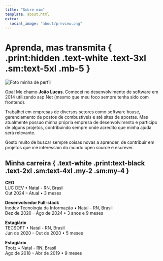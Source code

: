 ```yaml
---
title: "Sobre mim"
template: about.html
extra:
  social_image: "about/preview.png"
---
```


<style>
  main img {
    width: 80vw;
  }

  @media print {
    main img {
      width: 20vw;
    }
  }
</style>

# Aprenda, mas transmita { .print:hidden .text-white .text-3xl .sm:text-5xl .mb-5 }

<div class="flex flex-col sm:flex-row print:flex-col sm:items-center print:items-start lg:items-stretch gap-y-4 sm:gap-x-5 mb-4">

![Foto minha de perfil](/images/profile.png)

  <div class="flex flex-col gap-y-3 print:gap-y-1">

  Opa! Me chamo **João Lucas**. Comecei no desenvolvimento de software em 2014 utilizando asp.Net (mesmo que meu foco sempre tenha sido com frontend).

  Trabalhei em empresas de diversos setores como software house, gerenciamento de postos de combustíveis e até sites de apostas. Mas atualmente possuo minha própria empresa de desenvolvimento e participo de alguns projetos, contribuindo sempre onde acredito que minha ajuda será relevante.

  Gosto muito de buscar sempre coisas novas a aprender, de contribuir em projetos que me interessam do mundo open source e escrever.

  </div>
</div>

## Minha carreira { .text-white .print:text-black .text-2xl .sm:text-4xl .my-2 .sm:my-4 }

**CEO**  
LUC DEV • Natal - RN, Brasil  
Out 2024 – Atual • 3 meses

<div class="mb-2 sm:mb-4"></div>

**Desenvolvedor Full-stack**  
Inodev Tecnologia da Informação • Natal - RN, Brasil  
Dez de 2020 – Ago de 2024 • 3 anos e 9 meses

<div class="mb-2 sm:mb-4"></div>

**Estagiário**  
TECSOFT • Natal - RN, Brasil  
Jun de 2020 – Out de 2020 • 5 meses

<div class="mb-2 sm:mb-4"></div>

**Estagiário**  
Tootz • Natal - RN, Brasil  
Ago de 2018 – Abr de 2019 • 9 meses
